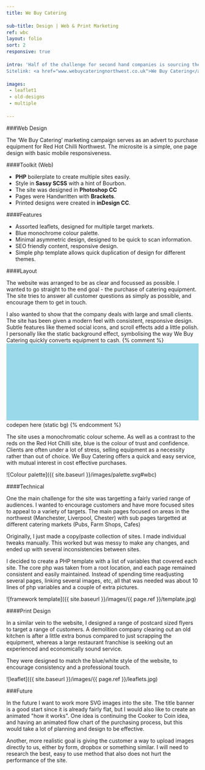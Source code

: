 ```yaml
---
title: We Buy Catering

sub-title: Design | Web & Print Marketing
ref: wbc
layout: folio
sort: 2
responsive: true

intro: 'Half of the challenge for second hand companies is sourcing the equipment. Unlike new stock that can often be supplied on demand, refurbishment retailers can only sell what they can get their hands on. <br>
Sitelink: <a href="www.webuycateringnorthwest.co.uk">We Buy Catering</a>'

images:
 - leaflet1
 - old-designs
 - multiple

---
```


###Web Design

The ‘We Buy Catering’ marketing campaign serves as an advert to purchase equipment for Red Hot Chilli Northwest. The microsite is a simple, one page design with basic mobile responsiveness.

####Toolkit (Web)

- **PHP** boilerplate to create multiple sites easily.
- Style in **Sassy SCSS** with a hint of Bourbon.
- The site was designed in **Photoshop CC**
- Pages were Handwritten with **Brackets**.
- Printed designs were created in **inDesign CC**.

####Features
- Assorted leaflets, designed for multiple target markets.
- Blue monochrome colour palette.
- Minimal asymmetric design, designed to be quick to scan information.
- SEO friendly content, responsive design.
- Simple php template allows quick duplication of design for different themes.

####Layout

The website was arranged to be as clear and focussed as possible. I wanted to go straight to the end goal - the purchase of catering equipment. The site tries to answer all customer questions as simply as possible, and encourage them to get in touch.

I also wanted to show that the company deals with large and small clients. The site has been given a modern feel with consistent, responsive design. Subtle features like themed social icons, and scroll effects add a little polish. I personally like the static background effect, symbolising the way We Buy Catering quickly converts equipment to cash.
{% comment %}
![static BG](/images/placeholder.png)
codepen here (static bg)
{% endcomment %}

The site uses a monochromatic colour scheme. As well as a contrast to the reds on the Red Hot Chilli site, blue is the colour of trust and confidence. Clients are often under a lot of stress, selling equipment as a necessity rather than out of choice. We Buy Catering offers a quick and easy service, with mutual interest in cost effective purchases.

![Colour palette]({{ site.baseurl }}/images/palette.svg#wbc)

####Technical

One the main challenge for the site was targetting a fairly varied range of audiences. I wanted to encourage customers and have more focused sites to appeal to a variety of targets. The main pages focused on areas in the northwest (Manchester, Liverpool, Chester) with sub pages targetted at different catering markets (Pubs, Farm Shops, Cafes)

Originally, I just made a copy/paste collection of sites. I made individual tweaks manually. This worked but was messy to make any changes, and ended up with several inconsistencies between sites.

I decided to create a PHP template with a list of variables that covered each site. The core php was taken from a root location, and each page remained consistent and easily maintained. Instead of spending time readjusting several pages, linking several images, etc, all that was needed was about 10 lines of php variables and a couple of extra pictures.

![framework template]({{ site.baseurl }}/images/{{ page.ref }}/template.jpg)

####Print Design

In a similar vein to the website, I designed a range of postcard sized flyers to target a range of customers. A demolition company clearing out an old kitchen is after a little extra bonus compared to just scrapping the equipment, whereas a large restaurant franchise is seeking out an experienced and economically sound service.

They were designed to match the blue/white style of the website, to encourage consistency and a professional touch.

![leaflet]({{ site.baseurl }}/images/{{ page.ref }}/leaflets.jpg)

###Future

In the future I want to work more SVG images into the site. The title banner is a good start since it is already fairly flat, but I would also like to create an animated "how it works". One idea is continuing the Cooker to Coin idea, and having an animated flow chart of the purchasing process, but this would take a lot of planning and design to be effective.

Another, more realistic goal is giving the customer a way to upload images directly to us, either by form, dropbox or something similar. I will need to research the best, easy to use method that also does not hurt the performance of the site.

